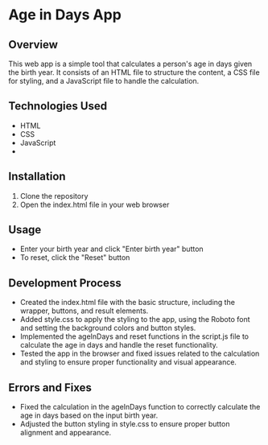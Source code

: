 # Age in Days App

## Overview
This web app is a simple tool that calculates a person's age in days given the birth year. It consists of an HTML file to structure the content, a CSS file for styling, and a JavaScript file to handle the calculation.

## Technologies Used
- HTML
- CSS
- JavaScript
- 
## Installation
1. Clone the repository
2. Open the index.html file in your web browser
   
## Usage
- Enter your birth year and click "Enter birth year" button
- To reset, click the "Reset" button

## Development Process
- Created the index.html file with the basic structure, including the wrapper, buttons, and result elements.
- Added style.css to apply the styling to the app, using the Roboto font and setting the background colors and button styles.
- Implemented the ageInDays and reset functions in the script.js file to calculate the age in days and handle the reset functionality.
- Tested the app in the browser and fixed issues related to the calculation and styling to ensure proper functionality and visual appearance.

## Errors and Fixes
- Fixed the calculation in the ageInDays function to correctly calculate the age in days based on the input birth year.
- Adjusted the button styling in style.css to ensure proper button alignment and appearance.